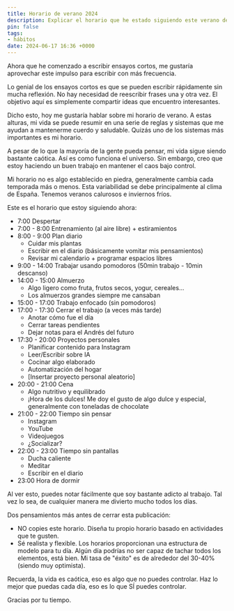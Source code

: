 ```yaml
---
title: Horario de verano 2024
description: Explicar el horario que he estado siguiendo este verano de 2024.
pin: false
tags:
- hábitos
date: 2024-06-17 16:36 +0000
---
```

Ahora que he comenzado a escribir ensayos cortos, me gustaría aprovechar este impulso para escribir con más frecuencia.

Lo genial de los ensayos cortos es que se pueden escribir rápidamente sin mucha reflexión. No hay necesidad de reescribir frases una y otra vez. El objetivo aquí es simplemente compartir ideas que encuentro interesantes.

Dicho esto, hoy me gustaría hablar sobre mi horario de verano. A estas alturas, mi vida se puede resumir en una serie de reglas y sistemas que me ayudan a mantenerme cuerdo y saludable. Quizás uno de los sistemas más importantes es mi horario.

A pesar de lo que la mayoría de la gente pueda pensar, mi vida sigue siendo bastante caótica. Así es como funciona el universo. Sin embargo, creo que estoy haciendo un buen trabajo en mantener el caos bajo control.

Mi horario no es algo establecido en piedra, generalmente cambia cada temporada más o menos. Esta variabilidad se debe principalmente al clima de España. Tenemos veranos calurosos e inviernos fríos.

Este es el horario que estoy siguiendo ahora:
- 7:00 Despertar
- 7:00 - 8:00 Entrenamiento (al aire libre) + estiramientos
- 8:00 - 9:00 Plan diario
    * Cuidar mis plantas
    * Escribir en el diario (básicamente vomitar mis pensamientos)
    * Revisar mi calendario + programar espacios libres
- 9:00 - 14:00 Trabajar usando pomodoros (50min trabajo - 10min descanso)
- 14:00 - 15:00 Almuerzo
    * Algo ligero como fruta, frutos secos, yogur, cereales...
    * Los almuerzos grandes siempre me cansaban
- 15:00 - 17:00 Trabajo enfocado (sin pomodoros)
- 17:00 - 17:30 Cerrar el trabajo (a veces más tarde)
    * Anotar cómo fue el día
    * Cerrar tareas pendientes
    * Dejar notas para el Andrés del futuro
- 17:30 - 20:00 Proyectos personales
    * Planificar contenido para Instagram
    * Leer/Escribir sobre IA
    * Cocinar algo elaborado
    * Automatización del hogar
    * [Insertar proyecto personal aleatorio]
- 20:00 - 21:00 Cena
    * Algo nutritivo y equilibrado
    * ¡Hora de los dulces! Me doy el gusto de algo dulce y especial, generalmente con toneladas de chocolate
- 21:00 - 22:00 Tiempo sin pensar
    * Instagram
    * YouTube
    * Videojuegos
    * ¿Socializar?
- 22:00 - 23:00 Tiempo sin pantallas
    * Ducha caliente
    * Meditar
    * Escribir en el diario
- 23:00 Hora de dormir

Al ver esto, puedes notar fácilmente que soy bastante adicto al trabajo. Tal vez lo sea, de cualquier manera me divierto mucho todos los días.

Dos pensamientos más antes de cerrar esta publicación:
- NO copies este horario. Diseña tu propio horario basado en actividades que te gusten.
- Sé realista y flexible. Los horarios proporcionan una estructura de modelo para tu día. Algún día podrías no ser capaz de tachar todos los elementos, está bien. Mi tasa de "éxito" es de alrededor del 30-40% (siendo muy optimista).

Recuerda, la vida es caótica, eso es algo que no puedes controlar. Haz lo mejor que puedas cada día, eso es lo que SÍ puedes controlar.

Gracias por tu tiempo.